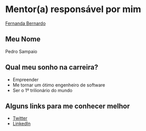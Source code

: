 # Mentor(a) responsável por mim

[Fernanda Bernardo](https://github.com/training-center/mentoria/blob/master/profiles/mentors/profiles/fernandabernardo.md)

## Meu Nome

Pedro Sampaio

## Qual meu sonho na carreira?

- Empreender
- Me tornar um ótimo engenheiro de software
- Ser o 1º trilionário do mundo

## Alguns links para me conhecer melhor

- [Twitter](https://twitter.com/pedroigorjs)
- [LinkedIn](https://linkedin.com/in/pedroigorjs)
